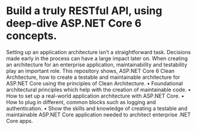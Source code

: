 # Build a truly RESTful API, using deep-dive ASP.NET Core 6 concepts.
Setting up an application architecture isn’t a straightforward task. Decisions made early in the process can have a large impact later on. When creating an architecture for an enterprise application, maintainability and testability play an important role. 
This repository shows, ASP.NET Core 6 Clean Architecture, how to create a testable and maintainable architecture for ASP.NET Core using the principles of Clean Architecture. 
•	Foundational architectural principles which help with the creation of maintainable code. 
•	How to set up a real-world application architecture with ASP.NET Core. 
•	How to plug in different, common blocks such as logging and authentication. 
•	Show the skills and knowledge of creating a testable and maintainable ASP.NET Core application needed to architect enterprise .NET Core apps.


